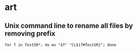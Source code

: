 # art
## Unix command line to rename all files by removing prefix
`for f in TestSR*; do mv "$f" "CL${f#TestSR}"; done`
